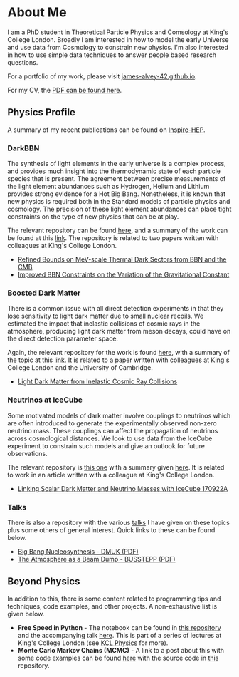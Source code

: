 # About Me

I am a PhD student in Theoretical Particle Physics and Comsology at King's College London. Broadly I am interested in how to model the early Universe and use data from Cosmology to constrain new physics. I'm also interested in how to use simple data techniques to answer people based research questions.

For a portfolio of my work, please visit [james-alvey-42.github.io](https://james-alvey-42.github.io).

For my CV, the [PDF can be found here](https://james-alvey-42.github.io/assets/pdf/cv.pdf).

## Physics Profile

A summary of my recent publications can be found on [Inspire-HEP](http://inspirehep.net/search?p=exactauthor%3AJ.B.G.Alvey.1&sf=earliestdate).

### DarkBBN

The synthesis of light elements in the early universe is a complex process, and provides much insight into the thermodynamic state of each particle species that is present. The agreement between precise measurements of the light element abundances such as Hydrogen, Helium and Lithium provides strong evidence for a Hot Big Bang. Nonetheless, it is known that new physics is required both in the Standard models of particle physics and cosmology. The precision of these light element abundances can place tight constraints on the type of new physics that can be at play.

The relevant repository can be found [here](https://github.com/james-alvey-42/DarkBBN), and a summary of the work can be found at this [link](https://james-alvey-42.github.io/bbn/). The repository is related to two papers written with colleagues at King's College London.

* [Refined Bounds on MeV-scale Thermal Dark Sectors from BBN and the CMB](https://arxiv.org/pdf/1910.01649.pdf)
* [Improved BBN Constraints on the Variation of the Gravitational Constant](https://arxiv.org/pdf/1910.10730.pdf)

### Boosted Dark Matter

There is a common issue with all direct detection experiments in that they lose sensitivity to light dark matter due to small nuclear recoils. We estimated the impact that inelastic collisions of cosmic rays in the atmosphere, producing light dark matter from meson decays, could have on the direct detection parameter space.

Again, the relevant repository for the work is found [here](https://github.com/james-alvey-42/BoostedDM), with a summary of the topic at this [link](https://james-alvey-42.github.io/boosteddm/). It is related to a paper written with colleagues at King's College London and the University of Cambridge.

* [Light Dark Matter from Inelastic Cosmic Ray Collisions](https://arxiv.org/pdf/1905.05776.pdf)

### Neutrinos at IceCube

Some motivated models of dark matter involve couplings to neutrinos which are often introduced to generate the experimentally observed non-zero neutrino mass. These couplings can affect the propagation of neutrinos across cosmological distances. We look to use data from the IceCube experiment to constrain such models and give an outlook for future observations.

The relevant repository is [this one](https://github.com/james-alvey-42/IceCubeNeutrinos) with a summary given [here](https://james-alvey-42.github.io/neutrinos/). It is related to work in an article written with a colleague at King's College London.

* [Linking Scalar Dark Matter and Neutrino Masses with IceCube 170922A](https://arxiv.org/pdf/1902.01450.pdf)

### Talks

There is also a repository with the various [talks](https://github.com/james-alvey-42/Talks) I have given on these topics plus some others of general interest. Quick links to these can be found below.

* [Big Bang Nucleosynthesis - DMUK (PDF)](https://james-alvey-42.github.io/assets/pdf/DMUK.pdf)
* [The Atmosphere as a Beam Dump - BUSSTEPP (PDF)](https://james-alvey-42.github.io/assets/pdf/beam-dump.pdf)

## Beyond Physics

In addition to this, there is some content related to programming tips and techniques, code examples, and other projects. A non-exhaustive list is given below.

* **Free Speed in Python** - The notebook can be found in [this repository](https://github.com/james-alvey-42/ProgramTools/tree/master/PythonLessons) and the accompanying talk [here](https://james-alvey-42.github.io/assets/pdf/free-speed.pdf). This is part of a series of lectures at King's College London (see [KCL Physics](https://github.com/KCLPhysics/CarpentryOctober2019) for more).
* **Monte Carlo Markov Chains (MCMC)** - A link to a post about this with some code examples can be found [here](https://james-alvey-42.github.io/mcmc/) with the source code in [this](https://github.com/james-alvey-42/ProgramTools/tree/master/MCMC) repository.
